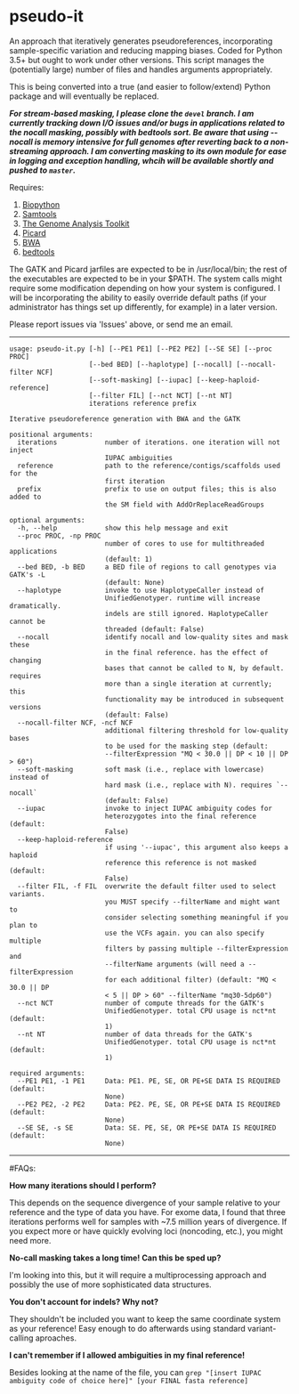 # pseudo-it
An approach that iteratively generates pseudoreferences, incorporating sample-specific variation and reducing mapping biases. Coded for Python 3.5+ but ought to work under other versions. This script manages the (potentially large) number of files and handles arguments appropriately.

This is being converted into a true (and easier to follow/extend) Python package and will eventually be replaced.

***For stream-based masking, I please clone the ```devel``` branch. I am currently tracking down I/O issues and/or bugs in applications related to the nocall masking, possibly with bedtools sort. Be aware that using --nocall is memory intensive for full genomes after reverting back to a non-streaming approach. I am converting masking to its own module for ease in logging and exception handling, whcih will be available shortly and pushed to ```master```.***

Requires: 

1. [Biopython][1]
2. [Samtools][2]
3. [The Genome Analysis Toolkit][3]
4. [Picard][4]
5. [BWA][5]
6. [bedtools][6]

The GATK and Picard jarfiles are expected to be in /usr/local/bin; the rest of the executables are expected to be in your $PATH. The system calls might require some modification depending on how your system is configured. I will be incorporating the ability to easily override default paths (if your administrator has things set up differently, for example) in a later version.

Please report issues via 'Issues' above, or send me an email.

***
```
usage: pseudo-it.py [-h] [--PE1 PE1] [--PE2 PE2] [--SE SE] [--proc PROC]
                    [--bed BED] [--haplotype] [--nocall] [--nocall-filter NCF]
                    [--soft-masking] [--iupac] [--keep-haploid-reference]
                    [--filter FIL] [--nct NCT] [--nt NT]
                    iterations reference prefix

Iterative pseudoreference generation with BWA and the GATK

positional arguments:
  iterations            number of iterations. one iteration will not inject
                        IUPAC ambiguities
  reference             path to the reference/contigs/scaffolds used for the
                        first iteration
  prefix                prefix to use on output files; this is also added to
                        the SM field with AddOrReplaceReadGroups

optional arguments:
  -h, --help            show this help message and exit
  --proc PROC, -np PROC
                        number of cores to use for multithreaded applications
                        (default: 1)
  --bed BED, -b BED     a BED file of regions to call genotypes via GATK's -L
                        (default: None)
  --haplotype           invoke to use HaplotypeCaller instead of
                        UnifiedGenotyper. runtime will increase dramatically.
                        indels are still ignored. HaplotypeCaller cannot be
                        threaded (default: False)
  --nocall              identify nocall and low-quality sites and mask these
                        in the final reference. has the effect of changing
                        bases that cannot be called to N, by default. requires
                        more than a single iteration at currently; this
                        functionality may be introduced in subsequent versions
                        (default: False)
  --nocall-filter NCF, -ncf NCF
                        additional filtering threshold for low-quality bases
                        to be used for the masking step (default:
                        --filterExpression "MQ < 30.0 || DP < 10 || DP > 60")
  --soft-masking        soft mask (i.e., replace with lowercase) instead of
                        hard mask (i.e., replace with N). requires `--nocall`
                        (default: False)
  --iupac               invoke to inject IUPAC ambiguity codes for
                        heterozygotes into the final reference (default:
                        False)
  --keep-haploid-reference
                        if using '--iupac', this argument also keeps a haploid
                        reference this reference is not masked (default:
                        False)
  --filter FIL, -f FIL  overwrite the default filter used to select variants.
                        you MUST specify --filterName and might want to
                        consider selecting something meaningful if you plan to
                        use the VCFs again. you can also specify multiple
                        filters by passing multiple --filterExpression and
                        --filterName arguments (will need a --filterExpression
                        for each additional filter) (default: "MQ < 30.0 || DP
                        < 5 || DP > 60" --filterName "mq30-5dp60")
  --nct NCT             number of compute threads for the GATK's
                        UnifiedGenotyper. total CPU usage is nct*nt (default:
                        1)
  --nt NT               number of data threads for the GATK's
                        UnifiedGenotyper. total CPU usage is nct*nt (default:
                        1)

required arguments:
  --PE1 PE1, -1 PE1     Data: PE1. PE, SE, OR PE+SE DATA IS REQUIRED (default:
                        None)
  --PE2 PE2, -2 PE2     Data: PE2. PE, SE, OR PE+SE DATA IS REQUIRED (default:
                        None)
  --SE SE, -s SE        Data: SE. PE, SE, OR PE+SE DATA IS REQUIRED (default:
                        None)
```
***
#FAQs:


**How many iterations should I perform?**

This depends on the sequence divergence of your sample relative to your reference and the type of data you have. For exome data, I found that three iterations performs well for samples with ~7.5 million years of divergence. If you expect more or have quickly evolving loci (noncoding, etc.), you might need more.


**No-call masking takes a long time! Can this be sped up?**

I'm looking into this, but it will require a multiprocessing approach and possibly the use of more sophisticated data structures.


**You don't account for indels? Why not?**

They shouldn't be included you want to keep the same coordinate system as your reference! Easy enough to do afterwards using standard variant-calling aproaches.

**I can't remember if I allowed ambiguities in my final reference!**

Besides looking at the name of the file, you can
```grep "[insert IUPAC ambiguity code of choice here]" [your FINAL fasta reference]```

[1]:http://biopython.org/wiki/Biopython
[2]:http://www.htslib.org
[3]:http://www.broadinstitute.org/gatk/
[4]:http://broadinstitute.github.io/picard/
[5]:http://bio-bwa.sourceforge.net
[6]:http://bedtools.readthedocs.io/en/latest/
